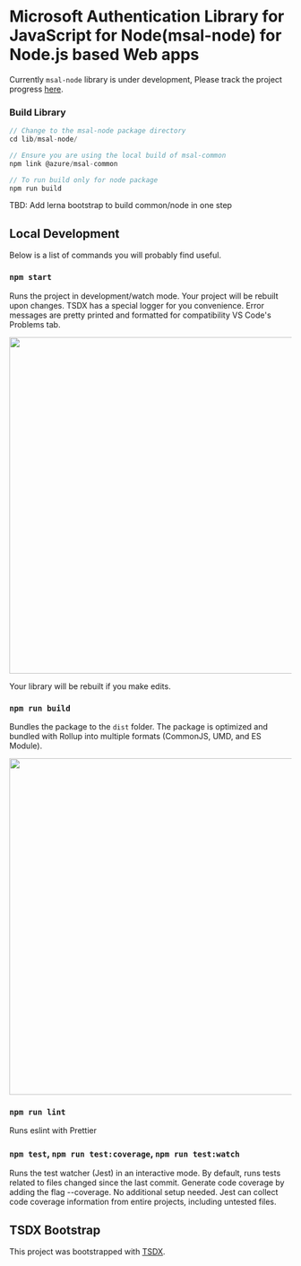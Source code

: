 # Microsoft Authentication Library for JavaScript for Node(msal-node) for Node.js based Web apps

Currently `msal-node` library is under development, Please track the project progress [here](https://github.com/AzureAD/microsoft-authentication-library-for-js/projects/4).
### Build Library

```javascript
// Change to the msal-node package directory
cd lib/msal-node/

// Ensure you are using the local build of msal-common
npm link @azure/msal-common

// To run build only for node package
npm run build
```
TBD: Add lerna bootstrap to build common/node in one step

## Local Development

Below is a list of commands you will probably find useful.

### `npm start`

Runs the project in development/watch mode. Your project will be rebuilt upon changes. TSDX has a special logger for you convenience. Error messages are pretty printed and formatted for compatibility VS Code's Problems tab.

<img src="https://user-images.githubusercontent.com/4060187/52168303-574d3a00-26f6-11e9-9f3b-71dbec9ebfcb.gif" width="600" />

Your library will be rebuilt if you make edits.

### `npm run build`

Bundles the package to the `dist` folder.
The package is optimized and bundled with Rollup into multiple formats (CommonJS, UMD, and ES Module).

<img src="https://user-images.githubusercontent.com/4060187/52168322-a98e5b00-26f6-11e9-8cf6-222d716b75ef.gif" width="600" />

### `npm run lint`

Runs eslint with Prettier

### `npm test`, `npm run test:coverage`, `npm run test:watch`

Runs the test watcher (Jest) in an interactive mode.
By default, runs tests related to files changed since the last commit.
Generate code coverage by adding the flag --coverage. No additional setup needed. Jest can collect code coverage information from entire projects, including untested files.

## TSDX Bootstrap

This project was bootstrapped with [TSDX](https://github.com/jaredpalmer/tsdx).


